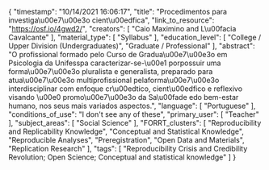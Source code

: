 {
    "timestamp": "10/14/2021 16:06:17",
    "title": "Procedimentos para investiga\u00e7\u00e3o cient\u00edfica",
    "link_to_resource": "https://osf.io/4gwd2/",
    "creators": [
        "Caio Maximino and L\u00facia Cavalcante"
    ],
    "material_type": [
        "Syllabus"
    ],
    "education_level": [
        "College / Upper Division (Undergraduates)",
        "Graduate / Professional"
    ],
    "abstract": "O profissional formado pelo Curso de Gradua\u00e7\u00e3o em Psicologia da Unifesspa caracterizar-se-\u00e1 porpossuir uma forma\u00e7\u00e3o pluralista e generalista, preparado para atua\u00e7\u00e3o multiprofissional pelaforma\u00e7\u00e3o interdisciplinar com enfoque cr\u00edtico, cient\u00edfico e reflexivo visando \u00e0 promo\u00e7\u00e3o da Sa\u00fade edo bem-estar humano, nos seus mais variados aspectos.",
    "language": [
        "Portuguese"
    ],
    "conditions_of_use": "I don't see any of these",
    "primary_user": [
        "Teacher"
    ],
    "subject_areas": [
        "Social Science"
    ],
    "FORRT_clusters": [
        "Reproducibility and Replicability Knowledge",
        "Conceptual and Statistical Knowledge",
        "Reproducible Analyses",
        "Preregistration",
        "Open Data and Materials",
        "Replication Research"
    ],
    "tags": [
        "Reproducibility Crisis and Credibility Revolution; Open Science; Conceptual and statistical knowledge"
    ]
}